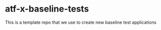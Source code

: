 # atf-x-baseline-tests
This is a template repo that we use to create new baseline test applications
